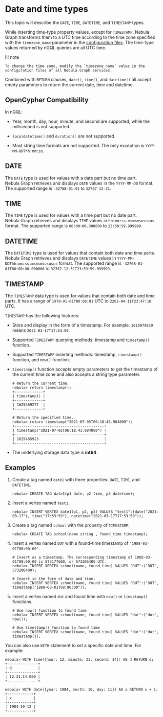 # Date and time types

This topic will describe the `DATE`, `TIME`, `DATETIME`, and `TIMESTAMP` types.

While inserting time-type property values, except for `TIMESTAMP`, Nebula Graph transforms them to a UTC time according to the time zone specified with the `timezone_name` parameter in the [configuration files](../../5.configurations-and-logs/1.configurations/1.configurations.md). The time-type values returned by nGQL queries are all UTC time.

!!! note

    To change the time zone, modify the `timezone_name` value in the configuration files of all Nebula Graph services.

Combined with `RETURN` clauses, `date()`, `time()`, and `datetime()` all accept empty parameters to return the current date, time and datetime.

## OpenCypher Compatibility

In nGQL:

- Year, month, day, hour, minute, and second are supported, while the millisecond is not supported.

- `localdatetime()` and `duration()` are not supported.

- Most string time formats are not supported. The only exception is `YYYY-MM-DDThh:mm:ss`.

## DATE

The `DATE` type is used for values with a date part but no time part. Nebula Graph retrieves and displays `DATE` values in the `YYYY-MM-DD` format. The supported range is `-32768-01-01` to `32767-12-31`.

## TIME

The `TIME` type is used for values with a time part but no date part. Nebula Graph retrieves and displays `TIME` values in `hh:mm:ss.msmsmsususus` format. The supported range is `00:00:00.000000` to `23:59:59.999999`.

## DATETIME

The `DATETIME` type is used for values that contain both date and time parts. Nebula Graph retrieves and displays `DATETIME` values in `YYYY-MM-DDThh:mm:ss.msmsmsususus` format. The supported range is `-32768-01-01T00:00:00.000000` to `32767-12-31T23:59:59.999999`.

## TIMESTAMP

The `TIMESTAMP` data type is used for values that contain both date and time parts. It has a range of `1970-01-01T00:00:01` UTC to `2262-04-11T23:47:16` UTC.

`TIMESTAMP` has the following features:

- Store and display in the form of a timestamp. For example, `1615974839` means `2021-03-17T17:53:59`.

- Supported `TIMESTAMP` querying methods: timestamp and `timestamp()` function.

- Supported `TIMESTAMP` inserting methods: timestamp, `timestamp()` function, and `now()` function.

- `timestamp()` function accepts empty parameters to get the timestamp of the current time zone and also accepts a string type parameter.
   
   ```ngql
   # Return the current time.
   nebula> return timestamp();
   +-------------+
   | timestamp() |
   +-------------+
   | 1625469277  |
   +-------------+

   # Return the specified time.
   nebula> return timestamp("2021-07-05T06:18:43.984000");
   +-----------------------------------------+
   | timestamp("2021-07-05T06:18:43.984000") |
   +-----------------------------------------+
   | 1625465923                              |
   +-----------------------------------------+
   ```

- The underlying storage data type is **int64**.

## Examples

1. Create a tag named `date1` with three properties: `DATE`, `TIME`, and `DATETIME`.

    ```ngql
    nebula> CREATE TAG date1(p1 date, p2 time, p3 datetime);
    ```

2. Insert a vertex named `test1`.

    ```ngql
    nebula> INSERT VERTEX date1(p1, p2, p3) VALUES "test1":(date("2021-03-17"), time("17:53:59"), datetime("2021-03-17T17:53:59"));
    ```

3. Create a tag named `school` with the property of `TIMESTAMP`.

    ```ngql
    nebula> CREATE TAG school(name string , found_time timestamp);
    ```

4. Insert a vertex named `DUT` with a found-time timestamp of `"1988-03-01T08:00:00"`.

    ```ngql
    # Insert as a timestamp. The corresponding timestamp of 1988-03-01T08:00:00 is 573177600, or 573206400 UTC.
    nebula> INSERT VERTEX school(name, found_time) VALUES "DUT":("DUT", 573206400);

    # Insert in the form of date and time.
    nebula> INSERT VERTEX school(name, found_time) VALUES "DUT":("DUT", timestamp("1988-03-01T08:00:00"));
    ```

5. Insert a vertex named `dut` and found time with `now()` or `timestamp()` functions.

    ```ngql
    # Use now() function to found time
    nebula> INSERT VERTEX school(name, found_time) VALUES "dut":("dut", now());

    # Use timestamp() function to found time
    nebula> INSERT VERTEX school(name, found_time) VALUES "dut":("dut", timestamp());
    ```

You can also use `WITH` statement to set a specific date and time. For example:

```ngql
nebula> WITH time({hour: 12, minute: 31, second: 14}) AS d RETURN d;
+--------------+
| d            |
+--------------+
| 12:31:14.000 |
+--------------+

nebula> WITH date({year: 1984, month: 10, day: 11}) AS x RETURN x + 1;
+------------+
| x          |
+------------+
| 1984-10-12 |
+------------+
```
